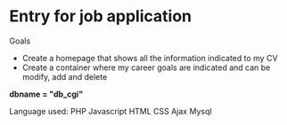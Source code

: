 # Entry for job application

Goals 
<ul>
  <li>Create a homepage that shows all the information indicated to my CV</li>
  <li>Create a container where my career goals are indicated and can be modify, add and delete</li>
</ul>


<b> dbname = "db_cgi" </b>

Language used:
PHP
Javascript
HTML
CSS
Ajax
Mysql
